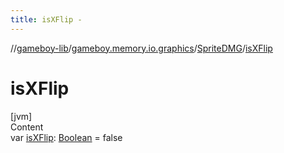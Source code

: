 ```yaml
---
title: isXFlip -
---
```

//[gameboy-lib](../../index.md)/[gameboy.memory.io.graphics](../index.md)/[SpriteDMG](index.md)/[isXFlip](is-x-flip.md)



# isXFlip  
[jvm]  
Content  
var [isXFlip](is-x-flip.md): [Boolean](https://kotlinlang.org/api/latest/jvm/stdlib/kotlin/-boolean/index.html) = false  



